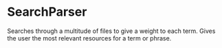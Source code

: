 # SearchParser
Searches through a multitude of files to give a weight to each term. Gives the user the most relevant resources for a term or phrase.
